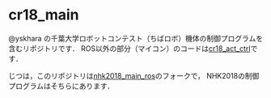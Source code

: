 # cr18_main

@yskhara の千葉大学ロボットコンテスト（ちばロボ）機体の制御プログラムを含むリポジトリです．
ROS以外の部分（マイコン）のコードは[cr18_act_ctrl](https://github.com/yskhara/cr18_act_ctrl)です．

じつは，このリポジトリは[nhk2018_main_ros](https://github.com/yskhara/nhk2018_main_ros)のフォークで，
NHK2018の制御プログラムはそちらにあります．
